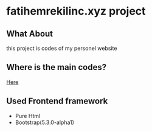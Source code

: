 # fatihemrekilinc.xyz project
## What About
this project is codes of my personel website
## Where is the main codes?
[Here](https://github.com/fatihemregit/fatihemrekilinc.xyz/blob/master/index.html)
## Used Frontend framework
 + Pure Html
 + Bootstrap(5.3.0-alpha1)
